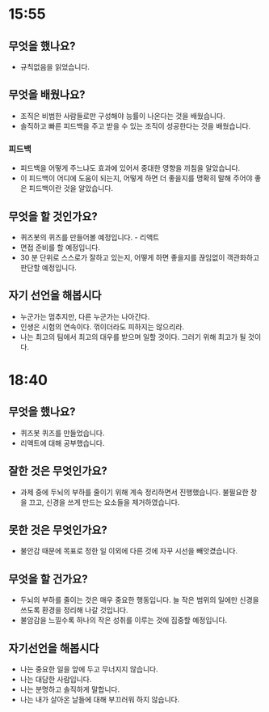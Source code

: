 # 15:55

## 무엇을 했나요?

- 규칙없음을 읽었습니다.

## 무엇을 배웠나요?

- 조직은 비범한 사람들로만 구성해야 능률이 나온다는 것을 배웠습니다.
- 솔직하고 빠른 피드백을 주고 받을 수 있는 조직이 성공한다는 것을 배웠습니다. 

### 피드백

- 피드백을 어떻게 주느냐도 효과에 있어서 중대한 영향을 끼침을 알았습니다.
- 이 피드백이 어디에 도움이 되는지, 어떻게 하면 더 좋을지를 명확히 말해 주어야 좋은 피드백이란 것을 알았습니다. 

## 무엇을 할 것인가요?

- 퀴즈봇의 퀴즈를 만들어볼 예정입니다. - 리액트
- 면접 준비를 할 예정입니다. 
- 30 분 단위로 스스로가 잘하고 있는지, 어떻게 하면 좋을지를 끊임없이 객관화하고 판단할 예정입니다.

## 자기 선언을 해봅시다

- 누군가는 멈추지만, 다른 누군가는 나아간다.
- 인생은 시험의 연속이다. 꺾이더라도 피하지는 않으리라.
- 나는 최고의 팀에서 최고의 대우를 받으며 일할 것이다. 그러기 위해 최고가 될 것이다. 



# 18:40

## 무엇을 했나요?

- 퀴즈봇 퀴즈를 만들었습니다.
- 리액트에 대해 공부했습니다.

## 잘한 것은 무엇인가요?

- 과제 중에 두뇌의 부하를 줄이기 위해 계속 정리하면서 진행했습니다. 불필요한 창을 끄고, 신경을 쓰게 만드는 요소들을 제거하였습니다.

## 못한 것은 무엇인가요?

- 불안감 때문에 목표로 정한 일 이외에 다른 것에 자꾸 시선을 빼앗겼습니다.

## 무엇을 할 건가요?

- 두뇌의 부하를 줄이는 것은 매우 중요한 행동입니다. 늘 작은 범위의 일에만 신경을 쓰도록 환경을 정리해 나갈 것입니다.
- 불암감을 느낄수록 하나의 작은 성취를 이루는 것에 집중할 예정입니다. 

## 자기선언을 해봅시다

- 나는 중요한 일을 앞에 두고 무너지지 않습니다.
- 나는 대담한 사람입니다.
- 나는 분명하고 솔직하게 말합니다.
- 나는 내가 살아온 날들에 대해 부끄러워 하지 않습니다. 

